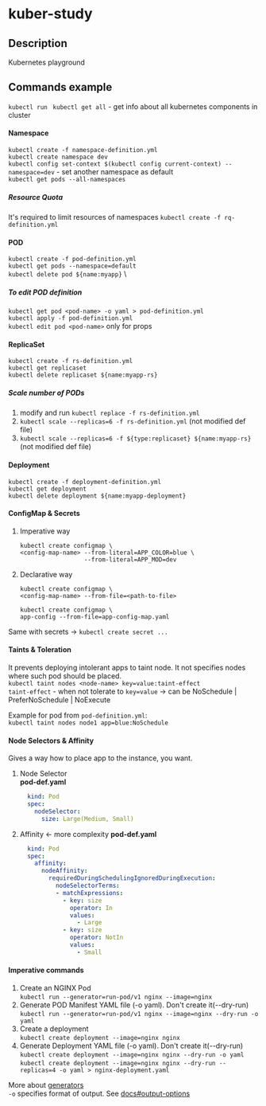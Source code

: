 # kuber-study

## Description
Kubernetes playground

## Commands example
`kubectl run `
`kubectl get all` - get info about all kubernetes components in cluster

#### Namespace
`kubectl create -f namespace-definition.yml` \
`kubectl create namespace dev` \
`kubectl config set-context $(kubectl config current-context) --namespace=dev` - set another namespace as default \
`kubectl get pods --all-namespaces` 
##### Resource Quota
It's required to limit resources of namespaces
`kubectl create -f rq-definition.yml`

#### POD
`kubectl create -f pod-definition.yml` \
`kubectl get pods --namespace=default` \
`kubectl delete pod ${name:myapp}` \
##### To edit POD definition
`kubectl get pod <pod-name> -o yaml > pod-definition.yml` \
`kubectl apply -f pod-definition.yml` \
`kubectl edit pod <pod-name>` only for props

#### ReplicaSet
`kubectl create -f rs-definition.yml` \
`kubectl get replicaset` \
`kubectl delete replicaset ${name:myapp-rs}`

##### Scale number of PODs
1) modify and run `kubectl replace -f rs-definition.yml`
2) `kubectl scale --replicas=6 -f rs-definition.yml` (not modified def file)
3) `kubectl scale --replicas=6 -f ${type:replicaset} ${name:myapp-rs}` (not modified def file)

#### Deployment
`kubectl create -f deployment-definition.yml` \
`kubectl get deployment` \
`kubectl delete deployment ${name:myapp-deployment}`

#### ConfigMap & Secrets
1)  Imperative way
    ```shell script
    kubectl create configmap \
    <config-map-name> --from-literal=APP_COLOR=blue \
                      --from-literal=APP_MOD=dev
     ```
1) Declarative way
    ```shell script
    kubectl create configmap \
    <config-map-name> --from-file=<path-to-file>
    ```
    ```shell script
    kubectl create configmap \
    app-config --from-file=app-config-map.yaml
    ```
Same with secrets -> `kubectl create secret ...` 


#### Taints & Toleration

It prevents deploying intolerant apps to taint node. 
It not specifies nodes where such pod should be placed. \
`kubectl taint nodes <node-name> key=value:taint-effect` \
`taint-effect` - when not tolerate to `key=value` -> can be NoSchedule | PreferNoSchedule | NoExecute

Example for pod from `pod-definition.yml`: \
`kubectl taint nodes node1 app=blue:NoSchedule`

#### Node Selectors & Affinity
Gives a way how to place app to the instance, you want.

1) Node Selector \
   **pod-def.yaml**
   ```yaml
     kind: Pod
     spec:
       nodeSelector:
         size: Large(Medium, Small)
   ```
1) Affinity <- more complexity
   **pod-def.yaml**
   ```yaml
     kind: Pod
     spec:
       affinity:
         nodeAffinity:
           requiredDuringSchedulingIgnoredDuringExecution:
             nodeSelectorTerms:
             - matchExpressions:
               - key: size
                 operator: In
                 values:
                   - Large
               - key: size
                 operator: NotIn
                 values:
                   - Small
   ```

#### Imperative commands
1) Create an NGINX Pod \
    `kubectl run --generator=run-pod/v1 nginx --image=nginx`
1) Generate POD Manifest YAML file (-o yaml). Don't create it(--dry-run) \
    `kubectl run --generator=run-pod/v1 nginx --image=nginx --dry-run -o yaml`
1) Create a deployment \
    `kubectl create deployment --image=nginx nginx`
1) Generate Deployment YAML file (-o yaml). Don't create it(--dry-run) \
    `kubectl create deployment --image=nginx nginx --dry-run -o yaml` \
    `kubectl create deployment --image=nginx nginx --dry-run --replicas=4 -o yaml > nginx-deployment.yaml`

More about [generators](https://kubernetes.io/docs/reference/kubectl/conventions/#generators) \
`-o` specifies format of output. See [docs#output-options](https://kubernetes.io/docs/reference/kubectl/overview/#output-options)
